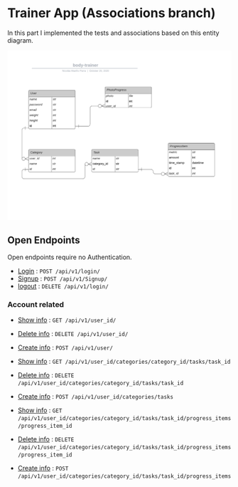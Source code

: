 # Trainer App (Associations branch)

In this part I implemented the tests and associations based on this entity diagram.

![img](./body-trainer.png)


## Open Endpoints

Open endpoints require no Authentication.

* [Login](login.md) : `POST /api/v1/login/`
* [Signup](Signup.md) : `POST /api/v1/Signup/`
* [logout](login.md) : `DELETE /api/v1/login/`

### Account related

* [Show info](category/get.md) : `GET /api/v1/user_id/`
* [Delete info](category/delete.md) : `DELETE /api/v1/user_id/`
* [Create info](category/post.md) : `POST /api/v1/user/`

* [Show info](task/get.md) : `GET /api/v1/user_id/categories/category_id/tasks/task_id`
* [Delete info](task/delete.md) : `DELETE /api/v1/user_id/categories/category_id/tasks/task_id`
* [Create info](task/post.md) : `POST /api/v1/user_id/categories/tasks`

* [Show info](task/get.md) : `GET /api/v1/user_id/categories/category_id/tasks/task_id/progress_items/progress_item_id`
* [Delete info](task/delete.md) : `DELETE /api/v1/user_id/categories/category_id/tasks/task_id/progress_items/progress_item_id`
* [Create info](task/post.md) : `POST /api/v1/user_id/categories/category_id/tasks/task_id/progress_items`
